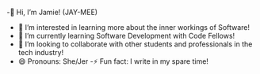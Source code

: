 
-👋 Hi, I’m Jamie! (JAY-MEE)
- 👀 I’m interested in learning more about the inner workings of Software! 
- 🌱 I’m currently learning Software Development with Code Fellows!
- 💞️ I’m looking to collaborate with other students and professionals in the tech industry! 
- 😄 Pronouns: She/Jer
-⚡ Fun fact: I write in my spare time!
